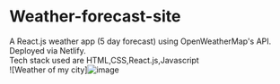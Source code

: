 # Weather-forecast-site
A React.js weather app (5 day forecast) using OpenWeatherMap's API. Deployed via Netlify.
<br /> 
Tech stack used are HTML,CSS,React.js,Javascript
<br /> 
![Weather of my city]![image](https://github.com/Sonali2558/Weather-forecast-site/assets/83879227/0a18ed2d-5263-499f-9022-90a3bb1620ab)

